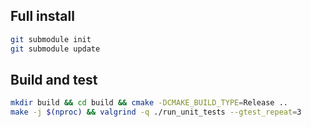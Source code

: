 ## Full install
```bash
git submodule init
git submodule update
```

## Build and test
```bash
mkdir build && cd build && cmake -DCMAKE_BUILD_TYPE=Release ..
make -j $(nproc) && valgrind -q ./run_unit_tests --gtest_repeat=3
```
